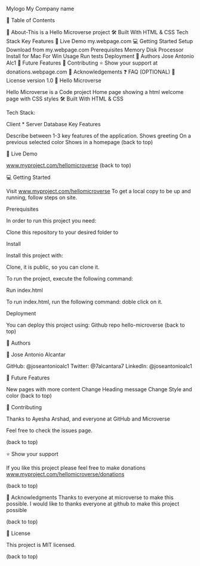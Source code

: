 Mylogo 
My Company name

📗 Table of Contents

📖 About-This is a Hello Microverse project
🛠 Built With HTML & CSS
Tech Stack 
Key Features
🚀 Live Demo my.webpage.com
💻 Getting Started
Setup Download from my.webpage.com
Prerequisites Memory Disk Processor
Install for Mac For Win
Usage
Run tests
Deployment
👥 Authors Jose Antonio Alc1
🔭 Future Features
🤝 Contributing 
⭐️ Show your support at donations.webpage.com
🙏 Acknowledgements
❓ FAQ (OPTIONAL)
📝 License version 1.0
📖 Hello Microverse


Hello Microverse is a Code project
Home page showing a html welcome page with CSS styles
🛠 Built With HTML & CSS

Tech Stack:

Client *
Server
Database
Key Features

Describe between 1-3 key features of the application.
Shows greeting 
On a previous selected color
Shows in a homepage
(back to top)

🚀 Live Demo

www.myproject.com/hellomicroverse
(back to top)

💻 Getting Started

Visit www.myproject.com/hellomicroverse
To get a local copy to be up and running, follow steps on site.

Prerequisites

In order to run this project you need:

Clone this repository to your desired folder to

Install

Install this project with: 

Clone, it is public, so you can clone it.

To run the project, execute the following command:

Run index.html

To run index.html, run the following command: doble click on it. 

Deployment

You can deploy this project using:
Github repo hello-microverse
(back to top)

👥 Authors

👤 Jose Antonio Alcantar

GitHub: @joseantonioalc1
Twitter: @7alcantara7
LinkedIn: @joseantonioalc1

🔭 Future Features

New pages with more content
Change Heading message
Change Style and color
(back to top)

🤝 Contributing

Thanks to Ayesha Arshad, and everyone at GitHub and Microverse

Feel free to check the issues page.

(back to top)

⭐️ Show your support

If you like this project please feel free to make donations
www.myproject.com/hellomicroverse/donations

(back to top)

🙏 Acknowledgments 
Thanks to everyone at microverse to make this possible.
I would like to thanks everyone at github to make this project possible


(back to top)

📝 License

This project is MIT licensed.


(back to top)
